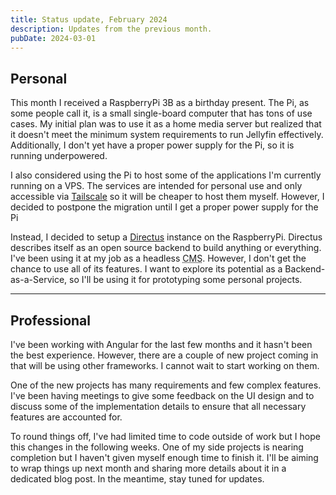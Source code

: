 ```yaml
---
title: Status update, February 2024
description: Updates from the previous month.
pubDate: 2024-03-01
---
```


## Personal

This month I received a RaspberryPi 3B as a birthday present. The Pi, as some people call it, is a small single-board
computer that has tons of use cases. My initial plan was to use it as a home media server but realized that it doesn't
meet the minimum system requirements to run Jellyfin effectively. Additionally, I don't yet have a proper power supply
for the Pi, so it is running underpowered.

I also considered using the Pi to host some of the applications I'm currently running on a VPS. The services are
intended for personal use and only accessible via [Tailscale](https://tailscale.com/) so it will be cheaper to host them
myself. However, I decided to postpone the migration until I get a proper power supply for the Pi

Instead, I decided to setup a [Directus](https://directus.io/) instance on the RaspberryPi. Directus describes itself as
an open source backend to build anything or everything. I've been using it at my job as a headless
<abbr title="Content Management System">CMS</abbr>. However, I don't get the chance to use all of its features. I want
to explore its potential as a Backend-as-a-Service, so I'll be using it for prototyping some personal projects.

---

## Professional

I've been working with Angular for the last few months and it hasn't been the best experience. However, there are a
couple of new project coming in that will be using other frameworks. I cannot wait to start working on them.

One of the new projects has many requirements and few complex features. I've been having meetings to give some feedback
on the UI design and to discuss some of the implementation details to ensure that all necessary features are accounted
for.

To round things off, I've had limited time to code outside of work but I hope this changes in the following weeks. One
of my side projects is nearing completion but I haven't given myself enough time to finish it. I'll be aiming to wrap
things up next month and sharing more details about it in a dedicated blog post. In the meantime, stay tuned for
updates.
